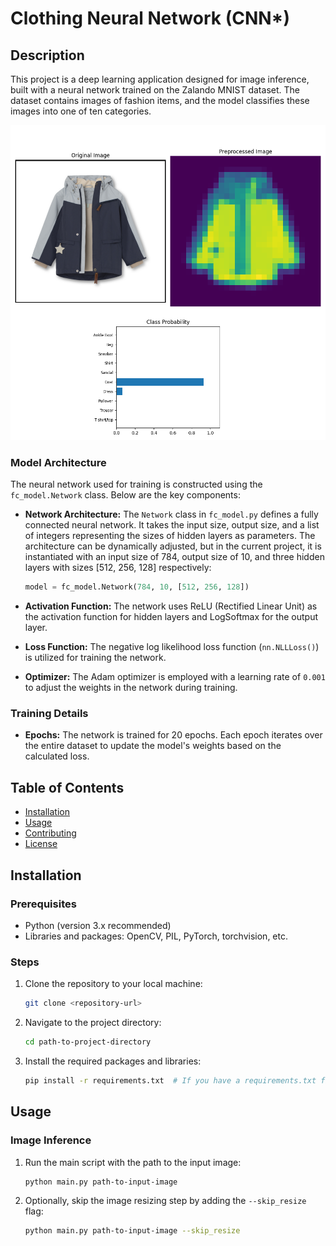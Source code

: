 # Clothing Neural Network (CNN*)

## Description

This project is a deep learning application designed for image inference, built with a neural network trained on the Zalando MNIST dataset. The dataset contains images of fashion items, and the model classifies these images into one of ten categories.

![Clothing Inference](assets/clothing_inference.png)

### Model Architecture

The neural network used for training is constructed using the `fc_model.Network` class. Below are the key components:

- **Network Architecture:** The `Network` class in `fc_model.py` defines a fully connected neural network. It takes the input size, output size, and a list of integers representing the sizes of hidden layers as parameters. The architecture can be dynamically adjusted, but in the current project, it is instantiated with an input size of 784, output size of 10, and three hidden layers with sizes [512, 256, 128] respectively:

    ```python
    model = fc_model.Network(784, 10, [512, 256, 128])
    ```

- **Activation Function:** The network uses ReLU (Rectified Linear Unit) as the activation function for hidden layers and LogSoftmax for the output layer.

- **Loss Function:** The negative log likelihood loss function (`nn.NLLLoss()`) is utilized for training the network.

- **Optimizer:** The Adam optimizer is employed with a learning rate of `0.001` to adjust the weights in the network during training.

### Training Details

- **Epochs:** The network is trained for 20 epochs. Each epoch iterates over the entire dataset to update the model's weights based on the calculated loss.

## Table of Contents

- [Installation](#installation)
- [Usage](#usage)
- [Contributing](#contributing)
- [License](#license)

## Installation

### Prerequisites

- Python (version 3.x recommended)
- Libraries and packages: OpenCV, PIL, PyTorch, torchvision, etc.

### Steps

1. Clone the repository to your local machine:
    ```bash
    git clone <repository-url>
    ```
2. Navigate to the project directory:
    ```bash
    cd path-to-project-directory
    ```
3. Install the required packages and libraries:
    ```bash
    pip install -r requirements.txt  # If you have a requirements.txt file
    ```

## Usage

### Image Inference

1. Run the main script with the path to the input image:
    ```bash
    python main.py path-to-input-image
    ```
2. Optionally, skip the image resizing step by adding the `--skip_resize` flag:
    ```bash
    python main.py path-to-input-image --skip_resize
    ```
